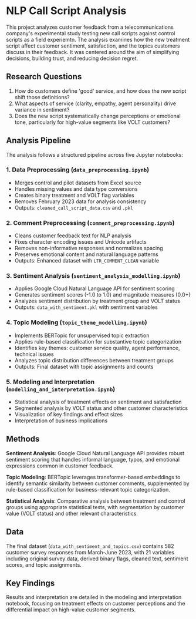 # NLP Call Script Analysis

This project analyzes customer feedback from a telecommunications company's experimental study testing new call scripts against control scripts as a field experiemtn. The analysis examines how the new treatment script affect customer sentiment, satisfaction, and the topics customers discuss in their feedback. It was centered around the aim of simplifying decisions, building trust, and reducing decision regret.

## Research Questions

1. How do customers define 'good' service, and how does the new script shift those definitions?
2. What aspects of service (clarity, empathy, agent personality) drive variance in sentiment?
3. Does the new script systematically change perceptions or emotional tone, particularly for high-value segments like VOLT customers?

## Analysis Pipeline

The analysis follows a structured pipeline across five Jupyter notebooks:

### 1. Data Preprocessing (`data_preprocessing.ipynb`)
- Merges control and pilot datasets from Excel source
- Handles missing values and data type conversions
- Creates binary treatment and VOLT flag variables
- Removes February 2023 data for analysis consistency
- Outputs: `cleaned_call_script_data.csv` and `.pkl`

### 2. Comment Preprocessing (`comment_preprocessing.ipynb`)
- Cleans customer feedback text for NLP analysis
- Fixes character encoding issues and Unicode artifacts
- Removes non-informative responses and normalizes spacing
- Preserves emotional content and natural language patterns
- Outputs: Enhanced dataset with `LTR_COMMENT_CLEAN` variable

### 3. Sentiment Analysis (`sentiment_analysis_modelling.ipynb`)
- Applies Google Cloud Natural Language API for sentiment scoring
- Generates sentiment scores (-1.0 to 1.0) and magnitude measures (0.0+)
- Analyzes sentiment distribution by treatment group and VOLT status
- Outputs: `data_with_sentiment.pkl` with sentiment variables

### 4. Topic Modeling (`topic_theme_modelling.ipynb`)
- Implements BERTopic for unsupervised topic extraction
- Applies rule-based classification for substantive topic categorization
- Identifies key themes: customer service quality, agent performance, technical issues
- Analyzes topic distribution differences between treatment groups
- Outputs: Final dataset with topic assignments and counts

### 5. Modeling and Interpretation (`modelling_and_interpretation.ipynb`)
- Statistical analysis of treatment effects on sentiment and satisfaction
- Segmented analysis by VOLT status and other customer characteristics
- Visualization of key findings and effect sizes
- Interpretation of business implications

## Methods

**Sentiment Analysis**: Google Cloud Natural Language API provides robust sentiment scoring that handles informal language, typos, and emotional expressions common in customer feedback.

**Topic Modeling**: BERTopic leverages transformer-based embeddings to identify semantic similarity between customer comments, supplemented by rule-based classification for business-relevant topic categorization.

**Statistical Analysis**: Comparative analysis between treatment and control groups using appropriate statistical tests, with segmentation by customer value (VOLT status) and other relevant characteristics.

## Data

The final dataset (`data_with_sentiment_and_topics.csv`) contains 582 customer survey responses from March-June 2023, with 21 variables including original survey data, derived binary flags, cleaned text, sentiment scores, and topic assignments.

## Key Findings

Results and interpretation are detailed in the modeling and interpretation notebook, focusing on treatment effects on customer perceptions and the differential impact on high-value customer segments.